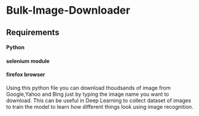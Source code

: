 # Bulk-Image-Downloader


## Requirements
#### Python
#### selenium module 
#### firefox browser
Using this python file you can download thoudsands of image from Google,Yahoo and Bing just by typing the image name you want to download.
This can be useful in Deep Learning to collect dataset of images to train the model to learn how different things look using image recognition.
